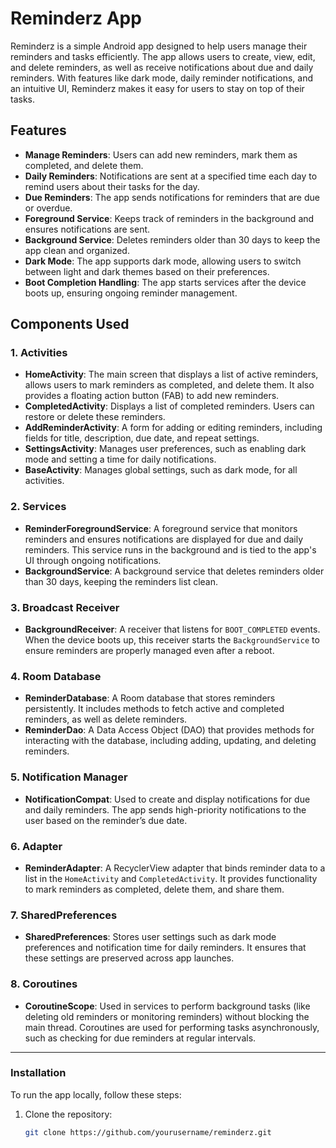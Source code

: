 # Reminderz App

Reminderz is a simple Android app designed to help users manage their reminders and tasks efficiently. The app allows users to create, view, edit, and delete reminders, as well as receive notifications about due and daily reminders. With features like dark mode, daily reminder notifications, and an intuitive UI, Reminderz makes it easy for users to stay on top of their tasks.

## Features

- **Manage Reminders**: Users can add new reminders, mark them as completed, and delete them.
- **Daily Reminders**: Notifications are sent at a specified time each day to remind users about their tasks for the day.
- **Due Reminders**: The app sends notifications for reminders that are due or overdue.
- **Foreground Service**: Keeps track of reminders in the background and ensures notifications are sent.
- **Background Service**: Deletes reminders older than 30 days to keep the app clean and organized.
- **Dark Mode**: The app supports dark mode, allowing users to switch between light and dark themes based on their preferences.
- **Boot Completion Handling**: The app starts services after the device boots up, ensuring ongoing reminder management.

## Components Used

### 1. **Activities**
   - **HomeActivity**: The main screen that displays a list of active reminders, allows users to mark reminders as completed, and delete them. It also provides a floating action button (FAB) to add new reminders.
   - **CompletedActivity**: Displays a list of completed reminders. Users can restore or delete these reminders.
   - **AddReminderActivity**: A form for adding or editing reminders, including fields for title, description, due date, and repeat settings.
   - **SettingsActivity**: Manages user preferences, such as enabling dark mode and setting a time for daily notifications.
   - **BaseActivity**: Manages global settings, such as dark mode, for all activities.

### 2. **Services**
   - **ReminderForegroundService**: A foreground service that monitors reminders and ensures notifications are displayed for due and daily reminders. This service runs in the background and is tied to the app's UI through ongoing notifications.
   - **BackgroundService**: A background service that deletes reminders older than 30 days, keeping the reminders list clean.

### 3. **Broadcast Receiver**
   - **BackgroundReceiver**: A receiver that listens for `BOOT_COMPLETED` events. When the device boots up, this receiver starts the `BackgroundService` to ensure reminders are properly managed even after a reboot.

### 4. **Room Database**
   - **ReminderDatabase**: A Room database that stores reminders persistently. It includes methods to fetch active and completed reminders, as well as delete reminders.
   - **ReminderDao**: A Data Access Object (DAO) that provides methods for interacting with the database, including adding, updating, and deleting reminders.

### 5. **Notification Manager**
   - **NotificationCompat**: Used to create and display notifications for due and daily reminders. The app sends high-priority notifications to the user based on the reminder’s due date.

### 6. **Adapter**
   - **ReminderAdapter**: A RecyclerView adapter that binds reminder data to a list in the `HomeActivity` and `CompletedActivity`. It provides functionality to mark reminders as completed, delete them, and share them.

### 7. **SharedPreferences**
   - **SharedPreferences**: Stores user settings such as dark mode preferences and notification time for daily reminders. It ensures that these settings are preserved across app launches.

### 8. **Coroutines**
   - **CoroutineScope**: Used in services to perform background tasks (like deleting old reminders or monitoring reminders) without blocking the main thread. Coroutines are used for performing tasks asynchronously, such as checking for due reminders at regular intervals.

---

### Installation

To run the app locally, follow these steps:

1. Clone the repository:
   ```bash
   git clone https://github.com/yourusername/reminderz.git
